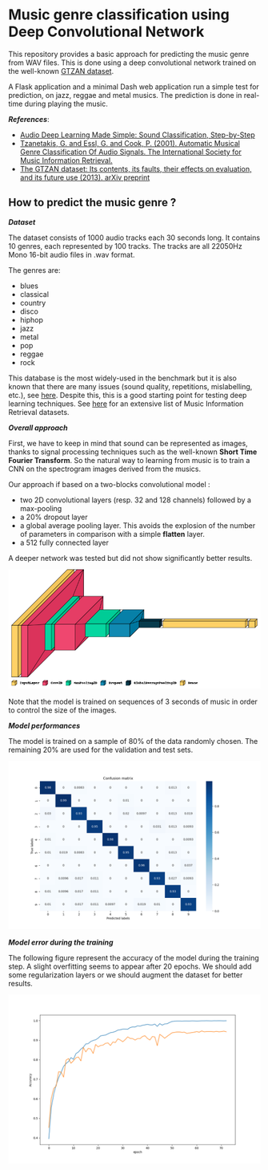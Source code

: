 # Music genre classification using Deep Convolutional Network

This repository provides a basic approach for predicting the music genre from WAV files. This is done using a deep convolutional network trained on the well-known [GTZAN dataset](https://www.tensorflow.org/datasets/catalog/gtzan).

A Flask application and a minimal Dash web application run a simple test for prediction, on jazz, reggae and metal musics. The prediction is done in real-time during playing the music.

***References***:
* [Audio Deep Learning Made Simple: Sound Classification, Step-by-Step](https://towardsdatascience.com/audio-deep-learning-made-simple-sound-classification-step-by-step-cebc936bbe5)
* [Tzanetakis, G. and Essl, G. and Cook, P. (2001). Automatic Musical Genre Classification Of Audio Signals. The International Society for Music Information Retrieval.](http://ismir2001.ismir.net/pdf/tzanetakis.pdf)
* [The GTZAN dataset: Its contents, its faults, their effects on evaluation, and its future use (2013). arXiv preprint](https://arxiv.org/abs/1306.1461)

## How to predict the music genre ?

***Dataset***

The dataset consists of 1000 audio tracks each 30 seconds long. It contains 10 genres, each represented by 100 tracks. The tracks are all 22050Hz Mono 16-bit audio files in .wav format.

The genres are:
* blues
* classical
* country
* disco
* hiphop
* jazz
* metal
* pop
* reggae
* rock

This database is the most widely-used in the benchmark but it is also known that there are many issues (sound quality, repetitions, mislabelling, etc.), see [here](https://arxiv.org/abs/1306.1461). Despite this, this is a good starting point for testing deep learning techniques. See [here](https://github.com/ismir/mir-datasets/blob/master/outputs/mir-datasets.md) for an extensive list of Music Information Retrieval datasets.

***Overall approach***

First, we have to keep in mind that sound can be represented as images, thanks to signal processing techniques such as the well-known **Short Time Fourier Transform**. So the natural way to learning from music is to train a CNN on the spectrogram images derived from the musics.

Our approach if based on a two-blocks convolutional model :
* two 2D convolutional layers (resp. 32 and 128 channels) followed by a max-pooling
* a 20% dropout layer
* a global average pooling layer. This avoids the explosion of the number of parameters in comparison with a simple **flatten** layer.
* a 512 fully connected layer

A deeper network was tested but did not show significantly better results.

![](network.png)

Note that the model is trained on sequences of 3 seconds of music in order to control the size of the images. 


***Model performances***

The model is trained on a sample of 80% of the data randomly chosen. The remaining 20% are used for the validation and test sets.

![](confusion_140622.png)

***Model error during the training***

The following figure represent the accuracy of the model during the training step. A slight overfitting seems to appear after 20 epochs. We should add some regularization layers or we should augment the dataset for better results.

![](history_140622.png)